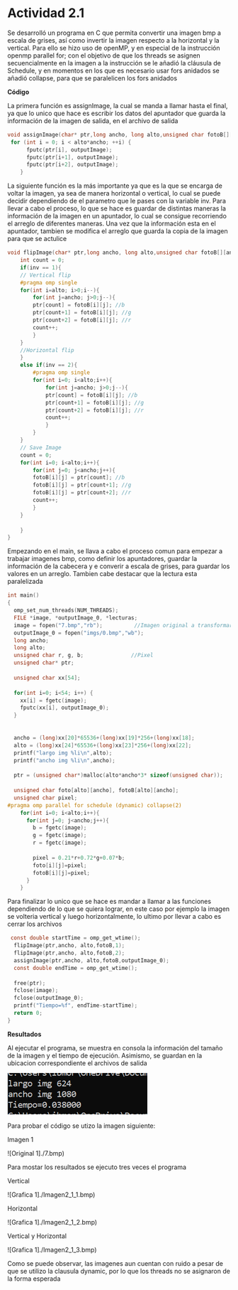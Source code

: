 # Actividad 2.1

Se desarrolló un programa en C que permita convertir una imagen bmp a escala de grises, así como invertir la imagen respecto a la horizontal y la vertical. Para ello se hizo uso de openMP, y en especial de la instrucción openmp parallel for; con el objetivo de que los threads se asignen secuencialmente en la imagen a la instrucción se le añadió la cláusula de Schedule, y en momentos en los que es necesario usar fors anidados se añadió collapse, para que se paralelicen los fors anidados


**Código**

La primera función es assignImage, la cual se manda a llamar hasta el final, ya que lo unico que hace es escribir los datos del apuntador que guarda la información de la imagen de salida, en el archivo de salida

``` C
void assignImage(char* ptr,long ancho, long alto,unsigned char fotoB[][ancho], FILE *outputImage){
 for (int i = 0; i < alto*ancho; ++i) {
      fputc(ptr[i], outputImage);
      fputc(ptr[i+1], outputImage);
      fputc(ptr[i+2], outputImage);
    }

```

La siguiente función es la más importante ya que es la que se encarga de voltar la imagen, ya sea de manera horizontal o vertical, lo cual se puede decidir dependiendo de el parametro que le pases con la variable inv. Para llevar a cabo el proceso, lo que se hace es guardar de distintas maneras la información de la imagen en un apuntador, lo cual se consigue recorriendo el arreglo de diferentes maneras. Una vez que la información esta en el apuntador, tambien se modifica el arreglo que guarda la copia de la imagen para que se actulice 

``` C
void flipImage(char* ptr,long ancho, long alto,unsigned char fotoB[][ancho], char inv){
    int count = 0;
    if(inv == 1){
    // Vertical flip
    #pragma omp single
    for(int i=alto; i>0;i--){
        for(int j=ancho; j>0;j--){
        ptr[count] = fotoB[i][j]; //b
        ptr[count+1] = fotoB[i][j]; //g
        ptr[count+2] = fotoB[i][j]; //r
        count++;
        }
    }
    //Horizontal flip
    }
    else if(inv == 2){
        #pragma omp single
        for(int i=0; i<alto;i++){
            for(int j=ancho; j>0;j--){
            ptr[count] = fotoB[i][j]; //b
            ptr[count+1] = fotoB[i][j]; //g
            ptr[count+2] = fotoB[i][j]; //r
            count++;
            }
        }
    }
    // Save Image
    count = 0;
    for(int i=0; i<alto;i++){
        for(int j=0; j<ancho;j++){
        fotoB[i][j] = ptr[count]; //b
        fotoB[i][j] = ptr[count+1]; //g
        fotoB[i][j] = ptr[count+2]; //r
        count++;
        }
    }

    }
}
```

Empezando en el main, se llava a cabo el proceso comun para empezar a trabajar imagenes bmp, como definir los apuntadores, guardar la información de la cabecera y e converir a escala de grises, para guardar los valores en un arreglo. Tambien cabe destacar que la lectura esta paralelizada

``` C
int main()
{
  omp_set_num_threads(NUM_THREADS);
  FILE *image, *outputImage_0, *lecturas;
  image = fopen("7.bmp","rb");          //Imagen original a transformar
  outputImage_0 = fopen("imgs/0.bmp","wb");
  long ancho;
  long alto;
  unsigned char r, g, b;               //Pixel
  unsigned char* ptr;

  unsigned char xx[54];
  
  for(int i=0; i<54; i++) {
    xx[i] = fgetc(image);
    fputc(xx[i], outputImage_0); 
  }


  ancho = (long)xx[20]*65536+(long)xx[19]*256+(long)xx[18];
  alto = (long)xx[24]*65536+(long)xx[23]*256+(long)xx[22];
  printf("largo img %li\n",alto);
  printf("ancho img %li\n",ancho);

  ptr = (unsigned char*)malloc(alto*ancho*3* sizeof(unsigned char));
    
  unsigned char foto[alto][ancho], fotoB[alto][ancho];
  unsigned char pixel;
#pragma omp parallel for schedule (dynamic) collapse(2)
    for(int i=0; i<alto;i++){
      for(int j=0; j<ancho;j++){
        b = fgetc(image);
        g = fgetc(image);
        r = fgetc(image);

        pixel = 0.21*r+0.72*g+0.07*b;
        foto[i][j]=pixel;
        fotoB[i][j]=pixel;
      }
    }
```

Para finalizar lo unico que se hace es mandar a llamar a las funciones dependiendo de lo que se quiera lograr, en este caso por ejemplo la imagen se volteria vertical y luego horizontalmente, lo ultimo por llevar a cabo es cerrar los archivos

``` C
 const double startTime = omp_get_wtime();  
  flipImage(ptr,ancho, alto,fotoB,1);
  flipImage(ptr,ancho, alto,fotoB,2);
  assignImage(ptr,ancho, alto,fotoB,outputImage_0);
  const double endTime = omp_get_wtime();

  free(ptr);
  fclose(image);
  fclose(outputImage_0);
  printf("Tiempo=%f", endTime-startTime);
  return 0;
}

```


**Resultados**

Al ejecutar el programa, se muestra en consola la información del tamaño de la imagen y el tiempo de ejecución. Asimismo, se guardan en la ubicacion correspondiente el archivos de salida

![Resultado](./Imagen2_1_4.png)

Para probar el código se utizo la imagen siguiente:

Imagen 1

![Original 1]./7.bmp)

Para mostar los resultados se ejecuto tres veces el programa

Vertical

![Grafica 1]./Imagen2_1_1.bmp)

Horizontal

![Grafica 1]./Imagen2_1_2.bmp)

Vertical y Horizontal

![Grafica 1]./Imagen2_1_3.bmp)

Como se puede observar, las imagenes aun cuentan con ruido a pesar de que se utilizo la clausula dynamic, por lo que los threads no se asignaron de la forma esperada
